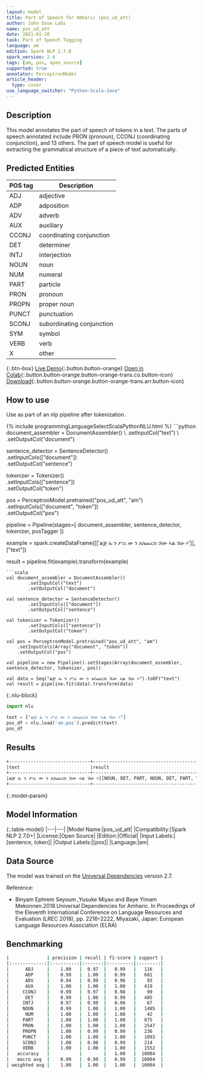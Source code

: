 ```yaml
---
layout: model
title: Part of Speech for Amharic (pos_ud_att)
author: John Snow Labs
name: pos_ud_att
date: 2021-01-20
task: Part of Speech Tagging
language: am
edition: Spark NLP 2.7.0
spark_version: 2.4
tags: [am, pos, open_source]
supported: true
annotator: PerceptronModel
article_header:
  type: cover
use_language_switcher: "Python-Scala-Java"
---
```


## Description

This model annotates the part of speech of tokens in a text. The parts of speech annotated include PRON (pronoun), CCONJ (coordinating conjunction), and 13 others. The part of speech model is useful for extracting the grammatical structure of a piece of text automatically.

## Predicted Entities

| POS tag | Description                |
|---------|----------------------------|
| ADJ     |  adjective                 |
| ADP     |  adposition                |
| ADV     |  adverb                    |
| AUX     |  auxiliary                 |
| CCONJ   |  coordinating conjunction  |
| DET     |  determiner                |
| INTJ    |  interjection              |
| NOUN    |  noun                      |
| NUM     |  numeral                   |
| PART    |  particle                  |
| PRON    |  pronoun                   |
| PROPN   |  proper noun               |
| PUNCT   |  punctuation               |
| SCONJ   |  subordinating conjunction |
| SYM     |  symbol                    |
| VERB    |  verb                      |
| X       |  other                     |

{:.btn-box}
[Live Demo](https://demo.johnsnowlabs.com/public/GRAMMAR_EN/){:.button.button-orange}
[Open in Colab](https://colab.research.google.com/github/JohnSnowLabs/spark-nlp-workshop/blob/master/tutorials/streamlit_notebooks/GRAMMAR_EN.ipynb){:.button.button-orange.button-orange-trans.co.button-icon}
[Download](https://s3.amazonaws.com/auxdata.johnsnowlabs.com/public/models/pos_ud_att_am_2.7.0_2.4_1611180723328.zip){:.button.button-orange.button-orange-trans.arr.button-icon}

## How to use

Use as part of an nlp pipeline after tokenization.

<div class="tabs-box" markdown="1">
{% include programmingLanguageSelectScalaPythonNLU.html %}
```python
document_assembler = DocumentAssembler() \
    .setInputCol("text") \
    .setOutputCol("document")
    
sentence_detector = SentenceDetector()\
    .setInputCols(["document"])\
    .setOutputCol("sentence")
    
tokenizer = Tokenizer()\
        .setInputCols(["sentence"])\
        .setOutputCol("token")
        
pos = PerceptronModel.pretrained("pos_ud_att", "am") \
    .setInputCols(["document", "token"]) \
    .setOutputCol("pos")

pipeline = Pipeline(stages=[
        document_assembler,
        sentence_detector,
        tokenizer,
        posTagger
    ])

example = spark.createDataFrame([['ልጅ ኡ ን ሥራ ው ን አስጨርስ ኧው ኣል ኧሁ ።']], ["text"])

result = pipeline.fit(example).transform(example)
```
```scala
val document_assembler = DocumentAssembler()
        .setInputCol("text")
        .setOutputCol("document")
        
val sentence_detector = SentenceDetector()
        .setInputCols(["document"])
        .setOutputCol("sentence")
        
val tokenizer = Tokenizer()
        .setInputCols(["sentence"])
        .setOutputCol("token")
        
val pos = PerceptronModel.pretrained("pos_ud_att", "am")
    .setInputCols(Array("document", "token"))
    .setOutputCol("pos")

val pipeline = new Pipeline().setStages(Array(document_assembler, sentence_detector, tokenizer, pos))

val data = Seq("ልጅ ኡ ን ሥራ ው ን አስጨርስ ኧው ኣል ኧሁ ።").toDF("text")
val result = pipeline.fit(data).transform(data)
```

{:.nlu-block}
```python
import nlu

text = ["ልጅ ኡ ን ሥራ ው ን አስጨርስ ኧው ኣል ኧሁ ።"]
pos_df = nlu.load('am.pos').predict(text)
pos_df
```

</div>

## Results

```bash
+------------------------------+----------------------------------------------------------------+
|text                          |result                                                          |
+------------------------------+----------------------------------------------------------------+
|ልጅ ኡ ን ሥራ ው ን አስጨርስ ኧው ኣል ኧሁ ።|[NOUN, DET, PART, NOUN, DET, PART, VERB, PRON, AUX, PRON, PUNCT]|
+------------------------------+----------------------------------------------------------------+
```

{:.model-param}
## Model Information

{:.table-model}
|---|---|
|Model Name:|pos_ud_att|
|Compatibility:|Spark NLP 2.7.0+|
|License:|Open Source|
|Edition:|Official|
|Input Labels:|[sentence, token]|
|Output Labels:|[pos]|
|Language:|am|

## Data Source

The model was trained on the [Universal Dependencies](https://universaldependencies.org/) version 2.7.

Reference:

- Binyam Ephrem Seyoum ,Yusuke Miyao and Baye Yimam Mekonnen.2018.Universal Dependencies for Amharic. In Proceedings of the Eleventh International Conference on Language Resources and Evaluation (LREC 2018), pp. 2216–2222, Miyazaki, Japan: European Language Resources Association (ELRA)

## Benchmarking

```bash
|              | precision | recall | f1-score | support |
|:------------:|:---------:|:------:|:--------:|:-------:|
|      ADJ     |    1.00   |  0.97  |   0.99   |   116   |
|      ADP     |    0.99   |  1.00  |   0.99   |   681   |
|      ADV     |    0.94   |  0.99  |   0.96   |    93   |
|      AUX     |    1.00   |  1.00  |   1.00   |   419   |
|     CCONJ    |    0.99   |  0.97  |   0.98   |    99   |
|      DET     |    0.99   |  1.00  |   0.99   |   485   |
|     INTJ     |    0.97   |  0.99  |   0.98   |    67   |
|     NOUN     |    0.99   |  1.00  |   1.00   |   1485  |
|      NUM     |    1.00   |  1.00  |   1.00   |    42   |
|     PART     |    1.00   |  1.00  |   1.00   |   875   |
|     PRON     |    1.00   |  1.00  |   1.00   |   2547  |
|     PROPN    |    1.00   |  0.99  |   0.99   |   236   |
|     PUNCT    |    1.00   |  1.00  |   1.00   |   1093  |
|     SCONJ    |    1.00   |  0.98  |   0.99   |   214   |
|     VERB     |    1.00   |  1.00  |   1.00   |   1552  |
|   accuracy   |           |        |   1.00   |  10004  |
|   macro avg  |    0.99   |  0.99  |   0.99   |  10004  |
| weighted avg |    1.00   |  1.00  |   1.00   |  10004  |
```